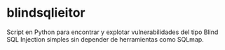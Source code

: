 # blindsqlieitor
Script en Python para encontrar y explotar vulnerabilidades del tipo Blind SQL Injection simples sin depender de herramientas como SQLmap.
